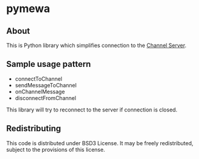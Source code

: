 # pymewa

## About
This is Python library which simplifies connection to the [Channel Server](https://github.com/AnthillTech/mewa).

## Sample usage pattern

* connectToChannel
* sendMessageToChannel
* onChannelMessage
* disconnectFromChannel

This library will try to reconnect to the server if connection is closed.

## Redistributing
This code is distributed under BSD3 License. It may be freely redistributed, subject to the provisions of this license.
